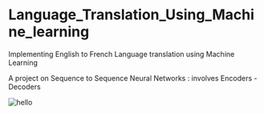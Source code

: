 # Language_Translation_Using_Machine_learning
Implementing English to French Language translation using Machine Learning

A project on Sequence to Sequence Neural Networks : involves Encoders - Decoders


![hello](https://user-images.githubusercontent.com/65984649/167022486-6298f099-4292-4d59-92cb-5b6fd526a55f.jpeg)
